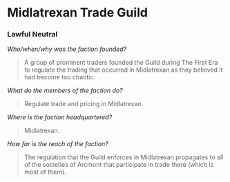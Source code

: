 # Midlatrexan Trade Guild
### Lawful Neutral

_Who/when/why was the faction founded?_

> A group of prominent traders founded the Guild during The First Era to regulate the trading that occurred in Midlatrexan as they believed it had become too chaotic.

_What do the members of the faction do?_

> Regulate trade and pricing in Midlatrexan.

_Where is the faction headquartered?_

> Midlatrexan.

_How far is the reach of the faction?_

> The regulation that the Guild enforces in Midlatrexan propagates to all of the societies of Arcmont that participate in trade there (which is most of them).
